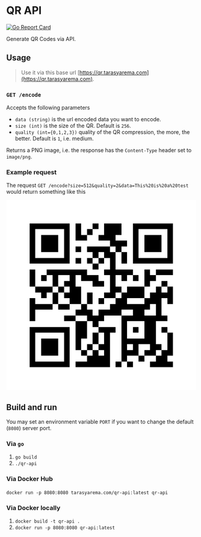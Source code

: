 # QR API

[![Go Report Card](https://goreportcard.com/badge/github.com/tarasyarema/qr-api)](https://goreportcard.com/report/github.com/tarasyarema/qr-api)

Generate QR Codes via API.

## Usage

> Use it via this base url [https://qr.tarasyarema.com](https://qr.tarasyarema.com).

### `GET /encode`

Accepts the following parameters

- `data (string)` is the url encoded data you want to encode.
- `size (int)` is the size of the QR. Default is `256`.
- `quality (int={0,1,2,3})` quality of the QR compression, the more, the better. Default is `1`, i.e. medium.

Returns a PNG image, i.e. the response has the `Content-Type` header set to `image/png`.

### Example request

The request `GET /encode?size=512&quality=2&data=This%20is%20a%20test` would return something like this

![Example response](./example.png)

## Build and run

You may set an environment variable `PORT` if you want to change the default (`8080`) server port.

### Via `go`

1. `go build`
1. `./qr-api`

### Via Docker Hub

`docker run -p 8080:8080 tarasyarema.com/qr-api:latest qr-api`

### Via Docker locally

1. `docker build -t qr-api .`
1. `docker run -p 8080:8080 qr-api:latest`
